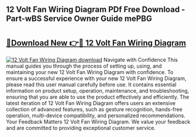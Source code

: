 ## 12 Volt Fan Wiring Diagram PDf Free Download - Part-wBS Service Owner Guide mePBG

# <h2><a href="http://dfq3vy.blite.top/?on=12+Volt+Fan+Wiring+Diagram">🔗Download New 👉🔴 12 Volt Fan Wiring Diagram</a></h2>

[![12 Volt Fan Wiring Diagram download](https://i.imgur.com/lujVjoI.png)](http://dfq3vy.blite.top/?on=12+Volt+Fan+Wiring+Diagram)
Navigate with Confidence This manual guides you through the process of setting up, using, and maintaining your new 12 Volt Fan Wiring Diagram with confidence. To ensure a successful experience with your new 12 Volt Fan Wiring Diagram, please read this user manual carefully before use. It contains essential information on product setup, operation, maintenance, and troubleshooting, ensuring that you are able to use the product effectively and efficiently. The latest iteration of 12 Volt Fan Wiring Diagram offers users an extensive collection of advanced features, such as gesture recognition, hands-free operation, multi-device compatibility, and personalized recommendations. Your Feedback Matters 12 Volt Fan Wiring Diagram. We value your feedback and are committed to providing exceptional customer service.
